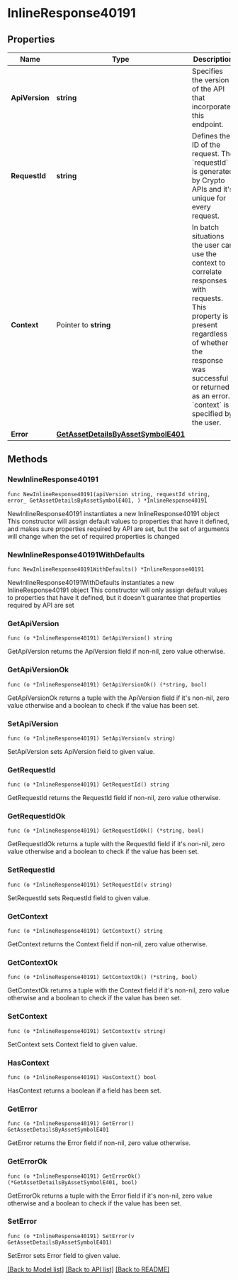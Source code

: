 # InlineResponse40191

## Properties

Name | Type | Description | Notes
------------ | ------------- | ------------- | -------------
**ApiVersion** | **string** | Specifies the version of the API that incorporates this endpoint. | 
**RequestId** | **string** | Defines the ID of the request. The &#x60;requestId&#x60; is generated by Crypto APIs and it&#39;s unique for every request. | 
**Context** | Pointer to **string** | In batch situations the user can use the context to correlate responses with requests. This property is present regardless of whether the response was successful or returned as an error. &#x60;context&#x60; is specified by the user. | [optional] 
**Error** | [**GetAssetDetailsByAssetSymbolE401**](GetAssetDetailsByAssetSymbolE401.md) |  | 

## Methods

### NewInlineResponse40191

`func NewInlineResponse40191(apiVersion string, requestId string, error_ GetAssetDetailsByAssetSymbolE401, ) *InlineResponse40191`

NewInlineResponse40191 instantiates a new InlineResponse40191 object
This constructor will assign default values to properties that have it defined,
and makes sure properties required by API are set, but the set of arguments
will change when the set of required properties is changed

### NewInlineResponse40191WithDefaults

`func NewInlineResponse40191WithDefaults() *InlineResponse40191`

NewInlineResponse40191WithDefaults instantiates a new InlineResponse40191 object
This constructor will only assign default values to properties that have it defined,
but it doesn't guarantee that properties required by API are set

### GetApiVersion

`func (o *InlineResponse40191) GetApiVersion() string`

GetApiVersion returns the ApiVersion field if non-nil, zero value otherwise.

### GetApiVersionOk

`func (o *InlineResponse40191) GetApiVersionOk() (*string, bool)`

GetApiVersionOk returns a tuple with the ApiVersion field if it's non-nil, zero value otherwise
and a boolean to check if the value has been set.

### SetApiVersion

`func (o *InlineResponse40191) SetApiVersion(v string)`

SetApiVersion sets ApiVersion field to given value.


### GetRequestId

`func (o *InlineResponse40191) GetRequestId() string`

GetRequestId returns the RequestId field if non-nil, zero value otherwise.

### GetRequestIdOk

`func (o *InlineResponse40191) GetRequestIdOk() (*string, bool)`

GetRequestIdOk returns a tuple with the RequestId field if it's non-nil, zero value otherwise
and a boolean to check if the value has been set.

### SetRequestId

`func (o *InlineResponse40191) SetRequestId(v string)`

SetRequestId sets RequestId field to given value.


### GetContext

`func (o *InlineResponse40191) GetContext() string`

GetContext returns the Context field if non-nil, zero value otherwise.

### GetContextOk

`func (o *InlineResponse40191) GetContextOk() (*string, bool)`

GetContextOk returns a tuple with the Context field if it's non-nil, zero value otherwise
and a boolean to check if the value has been set.

### SetContext

`func (o *InlineResponse40191) SetContext(v string)`

SetContext sets Context field to given value.

### HasContext

`func (o *InlineResponse40191) HasContext() bool`

HasContext returns a boolean if a field has been set.

### GetError

`func (o *InlineResponse40191) GetError() GetAssetDetailsByAssetSymbolE401`

GetError returns the Error field if non-nil, zero value otherwise.

### GetErrorOk

`func (o *InlineResponse40191) GetErrorOk() (*GetAssetDetailsByAssetSymbolE401, bool)`

GetErrorOk returns a tuple with the Error field if it's non-nil, zero value otherwise
and a boolean to check if the value has been set.

### SetError

`func (o *InlineResponse40191) SetError(v GetAssetDetailsByAssetSymbolE401)`

SetError sets Error field to given value.



[[Back to Model list]](../README.md#documentation-for-models) [[Back to API list]](../README.md#documentation-for-api-endpoints) [[Back to README]](../README.md)


